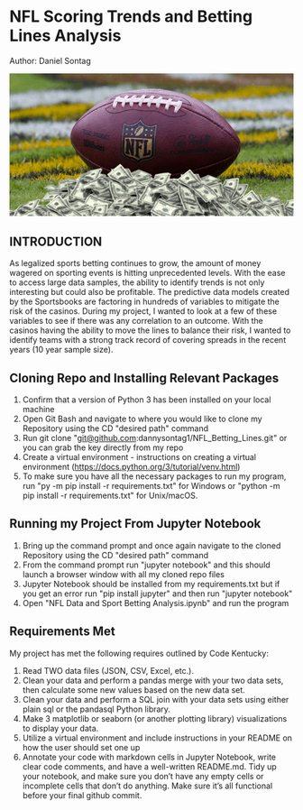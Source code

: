 # NFL Scoring Trends and Betting Lines Analysis
Author: Daniel Sontag

![Screenshot](Football-Pile-of-Cash.png)


## INTRODUCTION
As legalized sports betting continues to grow, the amount of money wagered on sporting events is hitting unprecedented levels. With the ease to access large data samples, the ability to identify trends is not only interesting but could also be profitable. The predictive data models created by the Sportsbooks are factoring in hundreds of variables to mitigate the risk of the casinos. During my project, I wanted to look at a few of these variables to see if there was any correlation to an outcome. With the casinos having the ability to move the lines to balance their risk, I wanted to identify teams with a strong track record of covering spreads in the recent years (10 year sample size). 

## Cloning Repo and Installing Relevant Packages
1. Confirm that a version of Python 3 has been installed on your local machine
2. Open Git Bash and navigate to where you would like to clone my Repository using the CD "desired path" command
3. Run git clone "git@github.com:dannysontag1/NFL_Betting_Lines.git" or you can grab the key directly from my repo
4. Create a virtual environment - instructions on creating a virtual environment (https://docs.python.org/3/tutorial/venv.html)
5. To make sure you have all the necessary packages to run my program, run "py -m pip install -r requirements.txt" for Windows or "python -m pip install -r requirements.txt" for Unix/macOS. 

## Running my Project From Jupyter Notebook
1. Bring up the command prompt and once again navigate to the cloned Repository using the CD "desired path" command
2. From the command prompt run "jupyter notebook" and this should launch a browser window with all my cloned repo files
3. Jupyter Notebook should be installed from my requirements.txt but if you get an error run "pip install jupyter" and then run "jupyter notebook"
4. Open "NFL Data and Sport Betting Analysis.ipynb" and run the program

## Requirements Met
My project has met the following requires outlined by Code Kentucky:
1. Read TWO data files (JSON, CSV, Excel, etc.). 
2. Clean your data and perform a pandas merge with your two data sets, then calculate some new values based on the new data set.  
3. Clean your data and perform a SQL join with your data sets using either plain sql or the pandasql Python library.
4. Make 3 matplotlib or seaborn (or another plotting library) visualizations to display your data.
5. Utilize a virtual environment and include instructions in your README on how the user should set one up
6. Annotate your code with markdown cells in Jupyter Notebook, write clear code comments, and have a well-written README.md. Tidy up your notebook, and make sure you don’t have any empty cells or incomplete cells that don’t do anything. Make sure it’s all functional before your final github commit.

